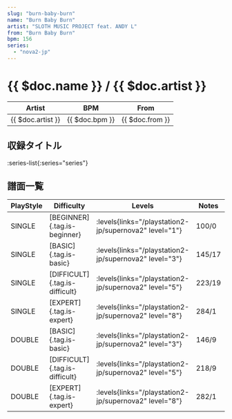 ```yaml
---
slug: "burn-baby-burn"
name: "Burn Baby Burn"
artist: "SLOTH MUSIC PROJECT feat. ANDY L"
from: "Burn Baby Burn"
bpm: 156
series:
  - "nova2-jp"
---
```


# {{ $doc.name }} / {{ $doc.artist }}

|Artist|BPM|From|
|------|---|----|
|{{ $doc.artist }}|{{ $doc.bpm }}|{{ $doc.from }}|

## 収録タイトル

:series-list{:series="series"}

## 譜面一覧

|PlayStyle|Difficulty|Levels|Notes|Movie|
|---------|----------|------|-----|-----|
|SINGLE|[BEGINNER]{.tag.is-beginner}| :levels{links="/playstation2-jp/supernova2" level="1"}|100/0||
|SINGLE|[BASIC]{.tag.is-basic}| :levels{links="/playstation2-jp/supernova2" level="3"}|145/17||
|SINGLE|[DIFFICULT]{.tag.is-difficult}| :levels{links="/playstation2-jp/supernova2" level="5"}|223/19||
|SINGLE|[EXPERT]{.tag.is-expert}| :levels{links="/playstation2-jp/supernova2" level="8"}|284/1||
|DOUBLE|[BASIC]{.tag.is-basic}| :levels{links="/playstation2-jp/supernova2" level="3"}|146/9||
|DOUBLE|[DIFFICULT]{.tag.is-difficult}| :levels{links="/playstation2-jp/supernova2" level="5"}|218/9||
|DOUBLE|[EXPERT]{.tag.is-expert}| :levels{links="/playstation2-jp/supernova2" level="8"}|282/1||
